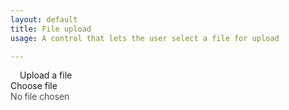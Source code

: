 ```yaml
---
layout: default
title: File upload
usage: A control that lets the user select a file for upload 

---
```

<style>

	.fileUpload {
		position: relative;
		overflow: hidden;
/*		margin:10px;*/		
	}
	
	.fileUpload input.upload {
		position:absolute;
		top:0;
		right:0;
		margin:0;
		padding:0;
		font-size:20px;
		cursor: pointer;
		opacity:0;
		filter:alpha(opacity=0);		
	}
	
	
	.upload-file-text {
		position: relative;
		margin: 0 0 5px 0px;
		font-weight:300;
	}
	
	.upload-file-caption {
		position: relative;
		margin: 0 0 5px 15px;
	}

</style>

<div class="form-group">
  <div class="row">
    <label for="file-input" class="upload-file-caption">Upload a file</label>
  </div>
  <div class="fileUpload btn btn-default"> <span> Choose file </span>
    <input type="file" class="upload">
  </div>
  <label class="upload-file-text">No file chosen</label>
</div>
